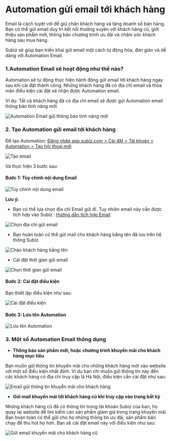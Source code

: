 # Automation gửi email tới khách hàng

Email là cách tuyệt vời để giữ chân khách hàng và tăng doanh số bán hàng. Bạn có thể gửi email duy trì kết nối thường xuyên với khách hàng cũ, giới thiệu sản phẩm mới, thông báo chương trình ưu đãi và chăm sóc khách hàng sau mua hàng.

Subiz sẽ giúp bạn triển khai gửi email một cách tự động hóa, đơn giản và dễ dàng với Automation Email.

### **1.Automation Email sẽ hoạt động như thế nào?**

Automation sẽ tự động thực hiện hành động gửi email tới khách hàng ngay sau khi cài đặt thành công. Những khách hàng đã có địa chỉ email và thỏa mãn điều kiện cài đặt sẽ nhận được Automation email.

Ví dụ: Tất cả khách hàng đã có địa chỉ email sẽ được gửi Automation email thông báo tính năng mới

![Automation Email g&#x1EED;i th&#xF4;ng b&#xE1;o t&#xED;nh n&#x103;ng m&#x1EDB;i](../../../.gitbook/assets/caopy-bai-1.jpg)

### 2. Tạo Automation gửi email tới khách hàng

Để tạo Automation: [Đăng nhập app.subiz.com &gt; Cài đặt &gt; Tài khoản &gt; Automation &gt; Tạo hội thoại mới](https://app.subiz.com/settings/automations/add-conversation)

![T&#x1EA1;o email](../../../.gitbook/assets/tao-email-1.png)

Và thực hiện 3 bước sau:

#### **Bước 1: Tùy chỉnh nội dung Email**

![T&#xF9;y ch&#x1EC9;nh n&#x1ED9;i dung email](../../../.gitbook/assets/soan-email-1.png)

**Lưu ý:** 

* Bạn có thể lựa chọn địa chỉ Email gửi đi. Tuy nhiên email này cần được tích hợp vào Subiz : [Hướng dẫn tích hợp Email ](https://help.subiz.com/bat-dau-voi-subiz/thiet-lap-moi-truong-tuong-tac/tich-hop-su-dung-email-tren-subiz)

![Ch&#x1ECD;n &#x111;&#x1ECB;a ch&#x1EC9; g&#x1EED;i email](../../../.gitbook/assets/danh-sach-email-1.png)

* Bạn hoàn toàn có thể gửi mail cho khách hàng bằng tên đã lưu trên hệ thống Subiz 

![Ch&#xE0;o kh&#xE1;ch h&#xE0;ng b&#x1EB1;ng t&#xEA;n](../../../.gitbook/assets/chao-ten-1.png)

* Cài đặt thời gian gửi email

![Ch&#x1ECD;n th&#x1EDD;i gian g&#x1EED;i email](../../../.gitbook/assets/thoi-gian-1.png)

####  Bước 2: Cài đặt điều kiện

Bạn thiết lập điều kiện như sau:

![C&#xE0;i &#x111;&#x1EB7;t &#x111;i&#x1EC1;u ki&#x1EC7;n](../../../.gitbook/assets/dieu-kien-1.png)

#### Bước 3: Lưu tên Automation

![L&#x1B0;u t&#xEA;n Automation](../../../.gitbook/assets/luu-1%20%281%29.png)

### **3. Một số Automation Email thông dụng**

* **Thông báo sản phẩm mới, hoặc chương trình khuyến mãi cho khách hàng mục tiêu**

Bạn muốn gửi thông tin khuyến mãi cho những khách hàng mới vào website với một số điều kiện nhất định. Ví dụ bạn chỉ muốn gửi thông tin này đến các khách hàng có địa chỉ truy cập là Hà Nội, điều kiện cần cài đặt như sau:

![Email g&#x1EED;i th&#xF4;ng tin khuy&#x1EC5;n m&#xE3;i cho kh&#xE1;ch h&#xE0;ng](../../../.gitbook/assets/hanoi-1.png)

* **Gửi mail khuyến mãi tới khách hàng cũ khi truy cập vào trang bất kỳ**

Những khách hàng cũ đã có thông tin trong tài khoản Subiz của bạn, họ quay lại website để tìm kiếm các sản phẩm giảm giá trong trang khuyến mãi. Bạn hoàn toàn có thể gửi cho họ những thông tin ưu đãi, sản phẩm bán chạy để thu hút họ hơn. Bạn sẽ cài đặt email này với điều kiện như sau:

![G&#x1EED;i email khuy&#x1EBF;n m&#xE3;i cho kh&#xE1;ch h&#xE0;ng c&#x169;](../../../.gitbook/assets/giam-gia-soc-1%20%281%29.png)


